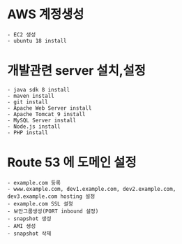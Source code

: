 # AWS 계정생성
    - EC2 생성
    - ubuntu 18 install

# 개발관련 server 설치,설정
    - java sdk 8 install
    - maven install
    - git install
    - Apache Web Server install
    - Apache Tomcat 9 install
    - MySQL Server install
    - Node.js install
    - PHP install

# Route 53 에 도메인 설정
    - example.com 등록
    - www.example.com, dev1.example.com, dev2.example.com, dev3.example.com hosting 설정    
    - example.com SSL 설정
    - 보안그룹생성(PORT inbound 설정)
    - snapshot 생성
    - AMI 생성
    - snapshot 삭제
